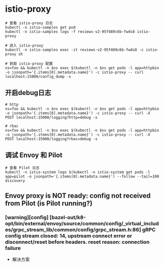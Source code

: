 # istio-proxy

```shell
# 查看 istio-proxy 日志
kubectl -n istio-samples get pod
kubectl -n istio-samples logs -f reviews-v2-95f489c6b-fwds8 istio-proxy

# 进入 istio-proxy
kubectl -n istio-samples exec -it reviews-v2-95f489c6b-fwds8 -c istio-proxy sh

# 获取 istio-proxy 配置
ns=foo && kubectl -n $ns exec $(kubectl -n $ns get pods -l app=httpbin -o jsonpath='{.items[0].metadata.name}') -c istio-proxy -- curl localhost:15000/config_dump -s
```

## 开启debug日志

```shell
# http
ns=foo && kubectl -n $ns exec $(kubectl -n $ns get pods -l app=httpbin -o jsonpath='{.items[0].metadata.name}') -c istio-proxy -- curl -X POST localhost:15000/logging?http=debug -s

# rbac
ns=foo && kubectl -n $ns exec $(kubectl -n $ns get pods -l app=httpbin -o jsonpath='{.items[0].metadata.name}') -c istio-proxy -- curl -X POST localhost:15000/logging?rbac=debug -s
```

## 调试 Envoy 和 Pilot

```shell
# 查看 Pilot 日志
kubectl -n istio-system logs $(kubectl -n istio-system get pods -l app=pilot -o jsonpath='{.items[0].metadata.name}') --follow --tail=100 discovery
```

## Envoy proxy is NOT ready: config not received from Pilot (is Pilot running?)

### [warning][config] [bazel-out/k8-opt/bin/external/envoy/source/common/config/_virtual_includes/grpc_stream_lib/common/config/grpc_stream.h:86] gRPC config stream closed: 14, upstream connect error or disconnect/reset before headers. reset reason: connection failure

- 解决方案
